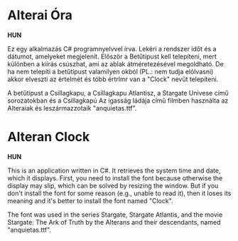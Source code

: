 # Alterai Óra

**HUN**

Ez egy alkalmazás C# programnyelvvel írva. Lekéri a rendszer időt és a dátumot, amelyeket megjelenít. Először a Betűtípust kell telepíteni, mert különben a kiírás csúszhat, ami az ablak átméretezésével megoldható. De ha nem telepíti a betűtípust valamilyen okból (PL.: nem tudja elólvasni) akkor elveszti az értelmét és több értrlmr van a "Clock" nevűt telepíteni. 

A betűtípust a Csillagkapu, a Csillagkapu Atlantisz, a Stargate Univese című sorozatokban és a Csillagkapú Az igasság ládája című filmben használta az Alteraiak és leszármazzotaik "anquietas.ttf". 

# Alteran Clock

**HUN**

This is an application written in C#. It retrieves the system time and date, which it displays. First, you need to install the font because otherwise the display may slip, which can be solved by resizing the window. But if you don't install the font for some reason (e.g., unable to read it), then it loses its meaning and it's better to install the font named "Clock".

The font was used in the series Stargate, Stargate Atlantis, and the movie Stargate: The Ark of Truth by the Alterans and their descendants, named "anquietas.ttf".
